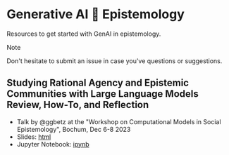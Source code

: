 # Generative AI 🤝 Epistemology 

Resources to get started with GenAI in epistemology.

> [!NOTE]
> Don't hesitate to submit an issue in case you've questions or suggestions. 

## Studying Rational Agency and Epistemic Communities with Large Language Models Review, How-To, and Reflection 

* Talk by @ggbetz at the "Workshop on Computational Models in Social Epistemology", Bochum, Dec 6-8 2023
* Slides: [html](slides/comp-models-23.html)
* Jupyter Notebook: [ipynb](notebooks/bounded_confidence_llm.ipynb)